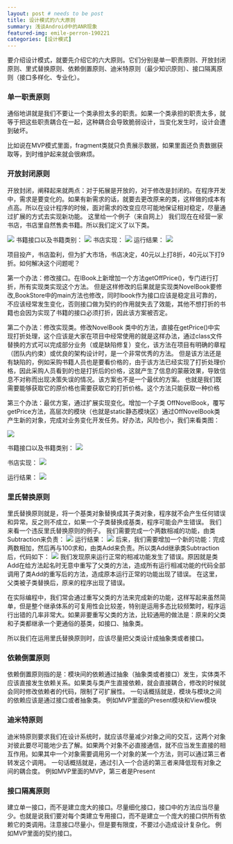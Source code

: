 ```yaml
---
layout: post # needs to be post
title: 设计模式的六大原则
summary: 浅谈Android中的ANR现象
featured-img: emile-perron-190221
categories: [设计模式]
---
```

要介绍设计模式，就要先介绍它的六大原则。它们分别是单一职责原则、开放封闭原则、里式替换原则、依赖倒置原则、迪米特原则（最少知识原则）、接口隔离原则（接口多样化、专业化）。
### 单一职责原则
通俗地讲就是我们不要让一个类承担太多的职责。如果一个类承担的职责太多，就等于把这些职责耦合在一起，这种耦合会导致脆弱设计，当变化发生时，设计会遭到破坏。

比如说在MVP模式里面，fragment类就只负责展示数据，如果里面还负责数据获取等，到时维护起来就会很麻烦。

### 开放封闭原则
开放封闭，阐释起来就两点：对于拓展是开放的，对于修改是封闭的。在程序开发中，需求是要变化的。如果有新需求的话，就要去更改原来的类，这样做的成本有点高。所以在设计程序的时候，面对需求的改变应尽可能地保证相对稳定，尽量通过扩展的方式去实现新功能。
这里给一个例子（来自网上）
我们现在在经营一家书店，书店里自然售卖书籍。所以我们定义了以下类。

![](http://opsprcvob.bkt.clouddn.com/%E5%BC%80%E6%94%BE%E5%B0%81%E9%97%AD%E5%8E%9F%E5%88%99-%E4%B9%A6%E5%BA%971.png)
书籍接口以及书籍类别：
![](http://opsprcvob.bkt.clouddn.com/%E5%BC%80%E6%94%BE%E5%B0%81%E9%97%AD%E5%8E%9F%E5%88%99-%E4%B9%A6%E5%BA%972.png)
书店实现：
![](http://opsprcvob.bkt.clouddn.com/%E5%BC%80%E6%94%BE%E5%B0%81%E9%97%AD%E5%8E%9F%E5%88%99-%E4%B9%A6%E5%BA%973.png)
运行结果：
![](http://opsprcvob.bkt.clouddn.com/%E5%BC%80%E6%94%BE%E5%B0%81%E9%97%AD%E5%8E%9F%E5%88%99-%E4%B9%A6%E5%BA%974.png)

项目投产，书店盈利，但为扩大市场，书店决定，40元以上打8折，40元以下打9 折。如何解决这个问题呢？

第一个办法：修改接口。在IBook上新增加一个方法getOffPrice()，专门进行打折，所有实现类实现这个方法。
但是这样修改的后果就是实现类NovelBook要修改,BookStore中的main方法也修改，同时Ibook作为接口应该是稳定且可靠的，不应该经常发生变化，否则接口做为契约的作用就失去了效能，其他不想打折的书籍也会因为实现了书籍的接口必须打折，因此该方案被否定。

第二个办法：修改实现类。修改NovelBook 类中的方法，直接在getPrice()中实现打折处理，这个应该是大家在项目中经常使用的就是这样办法，通过class文件替换的方式可以完成部分业务（或是缺陷修复）变化，该方法在项目有明确的章程（团队内约束）或优良的架构设计时，是一个非常优秀的方法。
但是该方法还是有缺陷的，例如采购书籍人员也是要看价格的，由于该方法已经实现了打折处理价格，因此采购人员看到的也是打折后的价格，这就产生了信息的蒙蔽效果，导致信息不对称而出现决策失误的情况。该方案也不是一个最优的方案。
也就是我们既需要能够获取它的原价格也需要获取它的打折价格。这个方法只能获取一种价格

第三个办法：最优方案，通过扩展实现变化。增加一个子类 OffNovelBook，覆写getPrice方法，高层次的模块（也就是static静态模块区）通过OffNovelBook类产生新的对象，完成对业务变化开发任务。好办法，风险也小，我们来看类图：

![](http://opsprcvob.bkt.clouddn.com/%E5%BC%80%E6%94%BE%E5%B0%81%E9%97%AD%E5%8E%9F%E5%88%99-%E4%B9%A6%E5%BA%975.png)

书籍接口以及书籍类别：
![](http://opsprcvob.bkt.clouddn.com/%E5%BC%80%E6%94%BE%E5%B0%81%E9%97%AD%E5%8E%9F%E5%88%99-%E4%B9%A6%E5%BA%976.png)

书店实现：
![](http://opsprcvob.bkt.clouddn.com/%E5%BC%80%E6%94%BE%E5%B0%81%E9%97%AD%E5%8E%9F%E5%88%99-%E4%B9%A6%E5%BA%977.png)

运行结果：
![](http://opsprcvob.bkt.clouddn.com/%E5%BC%80%E6%94%BE%E5%B0%81%E9%97%AD%E5%8E%9F%E5%88%99-%E4%B9%A6%E5%BA%978.png)

### 里氏替换原则
里氏替换原则就是，将一个基类对象替换成其子类对象，程序就不会产生任何错误和异常。反之则不成立，如果一个子类替换成基类，程序可能会产生错误。
我们来看一个违反里氏替换原则的例子。
我们需要完成一个两数相减的功能，由类Subtraction来负责：
![](http://opsprcvob.bkt.clouddn.com/%E9%87%8C%E6%B0%8F%E6%9B%BF%E6%8D%A2%E5%8E%9F%E5%88%991.png)
运行结果：
![](http://opsprcvob.bkt.clouddn.com/%E9%87%8C%E6%B0%8F%E6%9B%BF%E6%8D%A2%E5%8E%9F%E5%88%992.png)
后来，我们需要增加一个新的功能：完成两数相加，然后再与100求和，由类Add来负责。所以类Add继承类Subtraction后，代码如下：
![](http://opsprcvob.bkt.clouddn.com/%E9%87%8C%E6%B0%8F%E6%9B%BF%E6%8D%A2%E5%8E%9F%E5%88%993.png)
我们发现原来运行正常的相减功能发生了错误。原因就是类Add在给方法起名时无意中重写了父类的方法，造成所有运行相减功能的代码全部调用了类Add的重写后的方法，造成原本运行正常的功能出现了错误。
在这里，父类被子类替换后，原来的程序出现了错误。

在实际编程中，我们常会通过重写父类的方法来完成新的功能，这样写起来虽然简单，但是整个继承体系的可复用性会比较差，特别是运用多态比较频繁时，程序运行出错的几率非常大。如果非要重写父类的方法，比较通用的做法是：原来的父类和子类都继承一个更通俗的基类，如接口、抽象类。

所以我们在运用里氏替换原则时，应该尽量把父类设计成抽象类或者接口。

### 依赖倒置原则
依赖倒置原则指的是：模块间的依赖通过抽象（抽象类或者接口）发生，实体类不应该直接发生依赖关系。如果类与类产生直接依赖，就会直接耦合，修改的时候就会同时修改依赖者的代码，限制了可扩展性。
一句话概括就是，模块与模块之间的依赖应该是通过接口或者抽象类。
例如MVP里面的Present模块和View模块

### 迪米特原则
迪米特原则要求我们在设计系统时，就应该尽量减少对象之间的交互，这两个对象对彼此要尽可能地少去了解。如果两个对象不必直接通信，就不应当发生直接的相互作用。如果其中一个对象需要调用另一个对象的某一个方法，则可以通过第三者转发这个调用。
一句话概括就是，通过引入一个合适的第三者来降低现有对象之间的耦合度。
例如MVP里面的MVP，第三者是Present

### 接口隔离原则
建立单一接口，而不是建立庞大的接口。尽量细化接口，接口中的方法应当尽量少。也就是说我们要对每个类建立专用接口，而不是建立一个庞大的接口供所有依赖它的类调用。注意接口尽量小，但是要有限度，不要过小造成设计复杂化。
例如MVP里面的契约接口。
